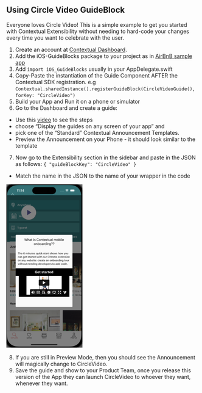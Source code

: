 
## Using Circle Video GuideBlock

Everyone loves Circle Video! This is a simple example to get you started with Contextual Extensibility without needing to hard-code your changes every time you want to celebrate with the user.

1. Create an account at [Contextual Dashboard](https://dashboard.contextu.al/ "Contextual Dashboard").
2. Add the iOS-GuideBlocks package to your project as in [AirBnB sample app](https://github.com/contextu-al/AirBnB-iOS) 
3. Add `import iOS_GuideBlocks` usually in your AppDelegate.swift
4. Copy-Paste the instantiation of the Guide Component AFTER the Contextual SDK registration. e.g `Contextual.sharedInstance().registerGuideBlock(CircleVideoGuide(), forKey: "CircleVideo")`
5. Build your App and Run it on a phone or simulator
6. Go to the Dashboard and create a guide:
 * Use this [video]( https://vimeo.com/863886653#t=0m58s "Another Guide Creation How-to") to see the steps
 * choose “Display the guides on any screen of your app” and 
 * pick one of the “Standard” Contextual Announcement Templates.
 * Preview the Announcement on your Phone - it should look similar to the template
7. Now go to the Extensibility section in the sidebar and paste in the JSON as follows:
`
{
  "guideBlockKey": "CircleVideo"
}
`
 * Match the name in the JSON to the name of your wrapper in the code

 <img src="circlevideo-guideblock.png" alt="Circle video guide block" width="200"/>

8. If you are still in Preview Mode, then you should see the Announcement will magically change to CircleVideo.
9. Save the guide and show to your Product Team, once you release this version of the App they can launch CircleVideo to whoever they want, whenever they want.

